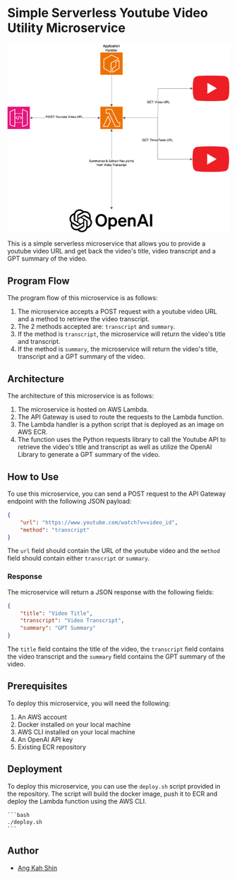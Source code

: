# Simple Serverless Youtube Video Utility Microservice
<!-- add image -->
![Infrastructure](https://github.com/AngKS/Youtube-Utility-Microservice/blob/main/assets/Infrastructure.png?raw=true)

This is a simple serverless microservice that allows you to provide a youtube video URL and get back the video's title, video transcript and a GPT summary of the video.

## Program Flow
The program flow of this microservice is as follows:
1. The microservice accepts a POST request with a youtube video URL and a method to retrieve the video transcript.
2. The 2 methods accepted are: `transcript` and `summary`.
3. If the method is `transcript`, the microservice will return the video's title and transcript.
4. If the method is `summary`, the microservice will return the video's title, transcript and a GPT summary of the video.

## Architecture
The architecture of this microservice is as follows:
1. The microservice is hosted on AWS Lambda.
2. The API Gateway is used to route the requests to the Lambda function.
3. The Lambda handler is a python script that is deployed as an image on AWS ECR.
4. The function uses the Python requests library to call the Youtube API to retrieve the video's title and transcript as well as utilize the OpenAI Library to generate a GPT summary of the video.

## How to Use
To use this microservice, you can send a POST request to the API Gateway endpoint with the following JSON payload:
```json
{
    "url": "https://www.youtube.com/watch?v=video_id",
    "method": "transcript"
}
```
The `url` field should contain the URL of the youtube video and the `method` field should contain either `transcript` or `summary`.

### Response
The microservice will return a JSON response with the following fields:
```json
{
    "title": "Video Title",
    "transcript": "Video Transcript",
    "summary": "GPT Summary"
}
```
The `title` field contains the title of the video, the `transcript` field contains the video transcript and the `summary` field contains the GPT summary of the video.



## Prerequisites
To deploy this microservice, you will need the following:
1. An AWS account
2. Docker installed on your local machine
3. AWS CLI installed on your local machine
4. An OpenAI API key
5. Existing ECR repository


## Deployment

To deploy this microservice, you can use the `deploy.sh` script provided in the repository. The script will build the docker image, push it to ECR and deploy the Lambda function using the AWS CLI.
    
    ```bash
    ./deploy.sh
    ```
    
## Author
- [Ang Kah Shin](https://www.linkedin.com/in/kahshinang)
